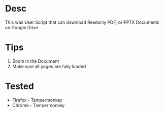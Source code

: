 # Desc
This was User Script that can download Readonly PDF, or PPTX Documents on Google Drive

# Tips
1. Zoom In the Document
2. Make sure all pages are fully loaded

# Tested
- Firefox - Tampermonkey
- Chrome - Tampermonkey
